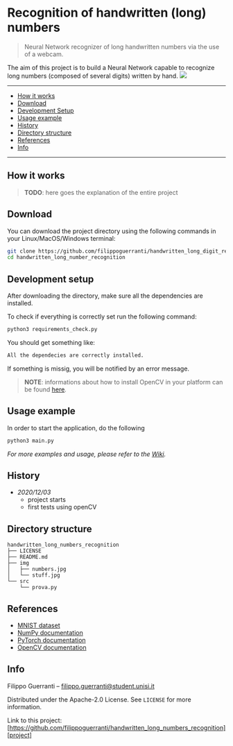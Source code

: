 # Recognition of handwritten (long) numbers
> Neural Network recognizer of long handwritten numbers via the use of a webcam.

The aim of this project is to build a Neural Network capable to recognize long numbers (composed of several digits) written by hand. 
![](header.png)

---
* [How it works](#how-it-works)
* [Download](#download)
* [Development Setup](#development-setup)
* [Usage example](#usage-example)
* [History](#history)
* [Directory structure](#directory-structure)
* [References](#references)
* [Info](#info)

---

## How it works

> **TODO**: here goes the explanation of the entire project 

## Download

You can download the project directory using the following commands in your Linux/MacOS/Windows terminal:

```sh
git clone https://github.com/filippoguerranti/handwritten_long_digit_recognition.git
cd handwritten_long_number_recognition
```

## Development setup

After downloading the directory, make sure all the dependencies are installed.

To check if everything is correctly set run the following command:

```sh
python3 requirements_check.py
```

You should get something like:

```sh
All the dependecies are correctly installed.
```

If something is missig, you will be notified by an error message.

> **NOTE**: informations about how to install OpenCV in your platform can be found [here][opencv-installation].

## Usage example

In order to start the application, do the following

```sh
python3 main.py
```

_For more examples and usage, please refer to the [Wiki][wiki]._


## History

* _2020/12/03_
   * project starts
   * first tests using openCV
   
   
## Directory structure

```
handwritten_long_numbers_recognition
├── LICENSE
├── README.md
├── img
│   ├── numbers.jpg
│   └── stuff.jpg
└── src
    └── prova.py
```
  
## References

* [MNIST dataset][mnist]
* [NumPy documentation][numpy]
* [PyTorch documentation][torch]
* [OpenCV documentation][opencv]


## Info

Filippo Guerranti – filippo.guerranti@student.unisi.it

Distributed under the Apache-2.0 License. See ``LICENSE`` for more information.

Link to this project: [https://github.com/filippoguerranti/handwritten_long_numbers_recognition][project]


<!-- Markdown link & img dfn's -->
[wiki]: https://github.com/filippoguerranti/handwritten_long_digit_recognition/wiki
[mnist]: http://yann.lecun.com/exdb/mnist/
[numpy]: https://numpy.org/doc/stable/
[torch]: https://pytorch.org/docs/stable/index.html
[opencv]: https://docs.opencv.org/master/index.html
[opencv-installation]: https://docs.opencv.org/master/df/d65/tutorial_table_of_content_introduction.html
[project]: https://github.com/filippoguerranti/handwritten_long_numbers_recognition
